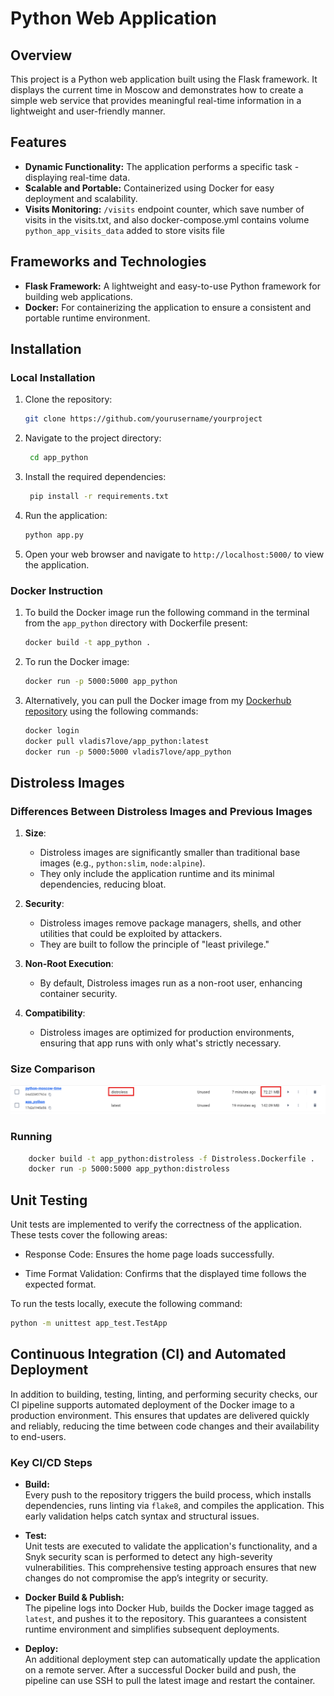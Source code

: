 # Python Web Application

## Overview

This project is a Python web application built using the Flask framework.
It displays the current time in Moscow and demonstrates how to create a simple web
service that provides meaningful real-time information in a lightweight and user-friendly manner.

## Features

- **Dynamic Functionality:** The application performs a specific task - displaying real-time data.
- **Scalable and Portable:** Containerized using Docker for easy deployment and scalability.
- **Visits Monitoring:** `/visits` endpoint counter, which save number of visits in the visits.txt, and also docker-compose.yml contains volume `python_app_visits_data` added to store visits file

## Frameworks and Technologies

- **Flask Framework:** A lightweight and easy-to-use Python framework for building web applications.
- **Docker:** For containerizing the application to ensure a consistent and portable runtime environment.

## Installation

### Local Installation

1. Clone the repository:

   ```bash
   git clone https://github.com/yourusername/yourproject
   ```

2. Navigate to the project directory:

   ```bash
    cd app_python
   ```

3. Install the required dependencies:

   ```bash
    pip install -r requirements.txt
   ```

4. Run the application:

   ```bash
   python app.py
   ```

5. Open your web browser and navigate to `http://localhost:5000/` to view the application.

### Docker Instruction

1. To build the Docker image run the following command in the terminal from the `app_python` directory with Dockerfile present:

   ```bash
   docker build -t app_python .
   ```

2. To run the Docker image:

   ```bash
   docker run -p 5000:5000 app_python
   ```

3. Alternatively, you can pull the Docker image from my [Dockerhub repository](https://hub.docker.com/r/vladis7love/app_python) using the following commands:

   ```bash
   docker login
   docker pull vladis7love/app_python:latest
   docker run -p 5000:5000 vladis7love/app_python
   ```

## Distroless Images

### Differences Between Distroless Images and Previous Images

1. **Size**:
   - Distroless images are significantly smaller than traditional base images (e.g., `python:slim`, `node:alpine`).
   - They only include the application runtime and its minimal dependencies, reducing bloat.

2. **Security**:
   - Distroless images remove package managers, shells, and other utilities that could be exploited by attackers.
   - They are built to follow the principle of "least privilege."

3. **Non-Root Execution**:
   - By default, Distroless images run as a non-root user, enhancing container security.

4. **Compatibility**:
   - Distroless images are optimized for production environments, ensuring that app runs with only what's strictly necessary.

### Size Comparison

![Image Size Comparison](img/distroless.png)

### Running

```bash
    docker build -t app_python:distroless -f Distroless.Dockerfile .
    docker run -p 5000:5000 app_python:distroless
   ```

## Unit Testing

Unit tests are implemented to verify the correctness of the application. These tests cover the following areas:

- Response Code: Ensures the home page loads successfully.

- Time Format Validation: Confirms that the displayed time follows the expected format.

To run the tests locally, execute the following command:
```bash
python -m unittest app_test.TestApp
```

## Continuous Integration (CI) and Automated Deployment

In addition to building, testing, linting, and performing security checks, our CI pipeline supports automated deployment of the Docker image to a production environment. This ensures that updates are delivered quickly and reliably, reducing the time between code changes and their availability to end-users.

### Key CI/CD Steps

- **Build:**  
  Every push to the repository triggers the build process, which installs dependencies, runs linting via `flake8`, and compiles the application. This early validation helps catch syntax and structural issues.

- **Test:**  
  Unit tests are executed to validate the application's functionality, and a Snyk security scan is performed to detect any high-severity vulnerabilities. This comprehensive testing approach ensures that new changes do not compromise the app’s integrity or security.

- **Docker Build & Publish:**  
  The pipeline logs into Docker Hub, builds the Docker image tagged as `latest`, and pushes it to the repository. This guarantees a consistent runtime environment and simplifies subsequent deployments.

- **Deploy:**  
  An additional deployment step can automatically update the application on a remote server. After a successful Docker build and push, the pipeline can use SSH to pull the latest image and restart the container.

